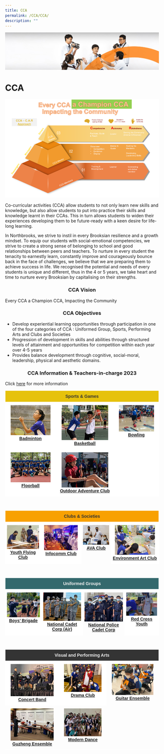 ```yaml
---
title: CCA
permalink: /CCA/CCA/
description: ""
---
```

![](/images/cca.jpg)


CCA
===
![](/images/CCA%202022.png)

Co-curricular activities (CCA) allow students to not only learn new skills and knowledge, but also allow students to put into practice their skills and knowledge learnt in their CCAs. This in turn allows students to widen their experiences developing them to be future-ready with a keen desire for life-long learning.

  

In Northbrooks, we strive to instil in every Brooksian resilience and a growth mindset. To equip our students with social-emotional competencies, we strive to create a strong sense of belonging to school and good relationships between peers and teachers. To nurture in every student the tenacity to earnestly learn, constantly improve and courageously bounce back in the face of challenges, we believe that we are preparing them to achieve success in life. We recognised the potential and needs of every students is unique and different, thus in the 4 or 5 years, we take heart and time to nurture every Brooksian by capitalising on their strengths.

### <center> CCA Vision </center>

Every CCA a Champion CCA, Impacting the Community

### <center> CCA Objectives </center>

*   Develop experiential learning opportunities through participation in one of the four categories of CCA : Uniformed Group, Sports, Performing Arts and Clubs and Societies
*   Progression of development in skills and abilities through structured levels of attainment and opportunities for competition within each year over 4-5 years
*   Provides balance development through cognitive, social-moral, leadership, physical and aesthetic domains.


### <center> CCA Information & Teachers-in-charge 2023 </center>


Click [here](/files/2023%20CCA%20Deployment_As%20of%203%20Jan.pdf) for more information


<style type="text/css">
.tg  {border-collapse:collapse;border-spacing:0;}
.tg td{border-color:black;border-style:solid;border-width:1px;font-family:Arial, sans-serif;font-size:14px;
  overflow:hidden;padding:10px 5px;word-break:normal;}
.tg th{border-color:black;border-style:solid;border-width:1px;font-family:Arial, sans-serif;font-size:14px;
  font-weight:normal;overflow:hidden;padding:10px 5px;word-break:normal;}
.tg .tg-q1lq{background-color:#e6c20c;border-color:#ffffff;color:#333;font-weight:bold;text-align:center;vertical-align:top}
.tg .tg-oe15{background-color:#ffffff;border-color:#ffffff;text-align:left;vertical-align:top}
.tg .tg-wk8r{background-color:#ffffff;border-color:#ffffff;text-align:center;vertical-align:top}
</style>
<table class="tg">
<thead>
  <tr>
    <th class="tg-q1lq" colspan="3">Sports &amp; Games</th>
  </tr>
</thead>
<tbody>
  <tr>
    <td class="tg-wk8r"><a href="https://staging.d1ogoujxhze821.amplifyapp.com/CCA/Sports-and-Games/Badminton/"><img style="width:85%" src="/images/badminton.jpg"></a><a href="https://staging.d1ogoujxhze821.amplifyapp.com/CCA/Sports-and-Games/Badminton/" target="_blank" rel="noopener noreferrer"><span style="font-weight:700;font-style:normal;text-decoration:underline">Badminton</span></a></td>
    <td class="tg-wk8r"><a href="https://staging.d1ogoujxhze821.amplifyapp.com/CCA/Sports-and-Games/Basketball/"><img style="width:85%" src="/images/Basketball.jpg"></a><a href="https://staging.d1ogoujxhze821.amplifyapp.com/CCA/Sports-and-Games/Basketball/" target="_blank" rel="noopener noreferrer"><span style="font-weight:700;font-style:normal;text-decoration:underline">Basketball</span></a></td>
    <td class="tg-wk8r"><a href="https://staging.d1ogoujxhze821.amplifyapp.com/CCA/Sports-and-Games/Bowling/"><img style="width:85%" src="/images/Bowling.jpg"></a><a href="https://staging.d1ogoujxhze821.amplifyapp.com/CCA/Sports-and-Games/Bowling/" target="_blank" rel="noopener noreferrer"><span style="font-weight:700;font-style:normal;text-decoration:underline">Bowling</span></a></td>
  </tr>
  <tr>
    <td class="tg-wk8r"><a href="https://staging.d1ogoujxhze821.amplifyapp.com/CCA/Sports-and-Games/Floorball/"><img style="width:85%" src="/images/Floorball.jpg"></a><a href="https://staging.d1ogoujxhze821.amplifyapp.com/CCA/Sports-and-Games/Floorball/" target="_blank" rel="noopener noreferrer"><span style="font-weight:700;font-style:normal;text-decoration:underline">Floorball</span></a></td>
    <td class="tg-wk8r"><a href="https://staging.d1ogoujxhze821.amplifyapp.com/CCA/Sports-and-Games/Outdoor-Adventure-Club/"><img style="width:85%" src="/images/Odac.jpg"></a><a href="https://staging.d1ogoujxhze821.amplifyapp.com/CCA/Sports-and-Games/Outdoor-Adventure-Club/" target="_blank" rel="noopener noreferrer"><span style="font-weight:bold;font-style:normal;text-decoration:underline">Outdoor Adventure Club</span></a></td>
    <td class="tg-oe15"></td>
  </tr>
</tbody>
</table>
<br>

<style type="text/css">
.tg  {border-collapse:collapse;border-spacing:0;}
.tg td{border-color:black;border-style:solid;border-width:1px;font-family:Arial, sans-serif;font-size:14px;
  overflow:hidden;padding:10px 5px;word-break:normal;}
.tg th{border-color:black;border-style:solid;border-width:1px;font-family:Arial, sans-serif;font-size:14px;
  font-weight:normal;overflow:hidden;padding:10px 5px;word-break:normal;}
.tg .tg-8jgo{border-color:#ffffff;text-align:center;vertical-align:top}
.tg .tg-wk8r{background-color:#ffffff;border-color:#ffffff;text-align:center;vertical-align:top}
.tg .tg-s3zw{background-color:#f8a102;border-color:#ffffff;color:#333;font-family:"Arial Black", Gadget, sans-serif !important;
  text-align:center;vertical-align:top}
</style>
<table class="tg">
<thead>
  <tr>
    <th class="tg-s3zw" colspan="4"><span style="font-weight:bold;font-style:normal">Clubs &amp; Societies</span></th>
  </tr>
</thead>
<tbody>
  <tr>
    <td class="tg-wk8r"><a href="https://staging.d1ogoujxhze821.amplifyapp.com/CCA/Clubs-and-Societies/Youth-Flying-Club/"><img style="width:150%" src="/images/Yfc.jpg"></a><a href="https://staging.d1ogoujxhze821.amplifyapp.com/CCA/Clubs-and-Societies/Youth-Flying-Club/" target="_blank" rel="noopener noreferrer"><span style="font-weight:700;font-style:normal;text-decoration:underline">Youth Flying Club</span></a><br></td>
    <td class="tg-wk8r"><a href="https://staging.d1ogoujxhze821.amplifyapp.com/CCA/Clubs-and-Societies/Infocomm-Club/"><img style="width:90%" src="/images/Infocomm%20club.jpg"></a><a href="https://staging.d1ogoujxhze821.amplifyapp.com/CCA/Clubs-and-Societies/Infocomm-Club/" target="_blank" rel="noopener noreferrer"><span style="font-weight:700;font-style:normal;text-decoration:underline">Infocomm Club</span></a></td>
    <td class="tg-8jgo"><a href="https://staging.d1ogoujxhze821.amplifyapp.com/CCA/Clubs-and-Societies/AVA-club/"><img style="width:150%" src="/images/Ava.jpg"></a><a href="https://staging.d1ogoujxhze821.amplifyapp.com/CCA/Clubs-and-Societies/AVA-club/" target="_blank" rel="noopener noreferrer"><span style="font-weight:700;font-style:normal;text-decoration:underline">AVA Club</span></a></td>
    <td class="tg-wk8r"><a href="https://staging.d1ogoujxhze821.amplifyapp.com/CCA/Clubs-and-Societies/Environmental-Art-Club/"><img style="width:90%" src="/images/Eac.jpg"></a><a href="https://staging.d1ogoujxhze821.amplifyapp.com/CCA/Clubs-and-Societies/Environmental-Art-Club/" target="_blank" rel="noopener noreferrer"><span style="font-weight:700;font-style:normal;text-decoration:underline">Environment Art Club</span></a></td>
  </tr>
</tbody>
</table>
<br>


	
	
	
<style type="text/css">
.tg  {border-collapse:collapse;border-spacing:0;}
.tg td{border-color:black;border-style:solid;border-width:1px;font-family:Arial, sans-serif;font-size:14px;
  overflow:hidden;padding:10px 5px;word-break:normal;}
.tg th{border-color:black;border-style:solid;border-width:1px;font-family:Arial, sans-serif;font-size:14px;
  font-weight:normal;overflow:hidden;padding:10px 5px;word-break:normal;}
.tg .tg-8jgo{border-color:#ffffff;text-align:center;vertical-align:top}
.tg .tg-wk8r{background-color:#ffffff;border-color:#ffffff;text-align:center;vertical-align:top}
.tg .tg-gdg2{background-color:#34696d;border-color:#ffffff;color:#efefef;font-family:"Arial Black", Gadget, sans-serif !important;
  text-align:center;vertical-align:top}
</style>
<table class="tg">
<thead>
  <tr>
    <th class="tg-gdg2" colspan="4"><span style="font-weight:bold;font-style:normal">Uniformed Groups</span></th>
  </tr>
</thead>
<tbody>
  <tr>
    <td class="tg-wk8r"><a href="https://staging.d1ogoujxhze821.amplifyapp.com/CCA/Uniformed-Groups/Boys-Brigade/"><img style="width:150%" src="/images/Bb.jpg"></a><a href="https://staging.d1ogoujxhze821.amplifyapp.com/CCA/Uniformed-Groups/Boys-Brigade/" target="_blank" rel="noopener noreferrer"><span style="font-weight:700;font-style:normal;text-decoration:underline">Boys’ Brigade</span></a><br></td>
    <td class="tg-wk8r"><a href="https://staging.d1ogoujxhze821.amplifyapp.com/CCA/Uniformed-Groups/National-Cadet-Corps-Air/"><img style="width:150%" src="/images/Ncc.jpg"></a><a href="https://staging.d1ogoujxhze821.amplifyapp.com/CCA/Uniformed-Groups/National-Cadet-Corps-Air/" target="_blank" rel="noopener noreferrer"><span style="font-weight:700;font-style:normal;text-decoration:underline">National Cadet Corp (Air)</span></a></td>
    <td class="tg-8jgo"><a href="https://staging.d1ogoujxhze821.amplifyapp.com/CCA/Uniformed-Groups/National-Police-Cadet-Corps/"><img style="width:150%" src="/images/Npcc.jpg"></a><a href="https://staging.d1ogoujxhze821.amplifyapp.com/CCA/Uniformed-Groups/National-Police-Cadet-Corps/" target="_blank" rel="noopener noreferrer"><span style="font-weight:700;font-style:normal;text-decoration:underline">National Police Cadet Corp</span></a></td>
    <td class="tg-wk8r"><a href="https://staging.d1ogoujxhze821.amplifyapp.com/CCA/Uniformed-Groups/Red-Cross-Youth/"><img style="width:150%" src="/images/Rcy.jpg"></a><a href="https://staging.d1ogoujxhze821.amplifyapp.com/CCA/Uniformed-Groups/Red-Cross-Youth/" target="_blank" rel="noopener noreferrer"><span style="font-weight:700;font-style:normal;text-decoration:underline">Red Cross Youth</span></a></td>
  </tr>
</tbody>
</table>
<br>

<style type="text/css">
.tg  {border-collapse:collapse;border-spacing:0;}
.tg td{border-color:black;border-style:solid;border-width:1px;font-family:Arial, sans-serif;font-size:14px;
  overflow:hidden;padding:10px 5px;word-break:normal;}
.tg th{border-color:black;border-style:solid;border-width:1px;font-family:Arial, sans-serif;font-size:14px;
  font-weight:normal;overflow:hidden;padding:10px 5px;word-break:normal;}
.tg .tg-zv4m{border-color:#ffffff;text-align:left;vertical-align:top}
.tg .tg-8jgo{border-color:#ffffff;text-align:center;vertical-align:top}
.tg .tg-wk8r{background-color:#ffffff;border-color:#ffffff;text-align:center;vertical-align:top}
.tg .tg-ixfl{background-color:#343434;border-color:#ffffff;color:#efefef;font-family:"Arial Black", Gadget, sans-serif !important;
  text-align:center;vertical-align:top}
</style>
<table class="tg">
<thead>
  <tr>
    <th class="tg-ixfl" colspan="3"><span style="font-weight:bold;font-style:normal">Visual and Performing Arts</span></th>
  </tr>
</thead>
<tbody>
  <tr>
    <td class="tg-wk8r"><a href="https://staging.d1ogoujxhze821.amplifyapp.com/CCA/Visual-and-Performing-Arts/Concert-Band/"><img style="width:85%" src="/images/Concert.jpg"></a><a href="https://staging.d1ogoujxhze821.amplifyapp.com/CCA/Visual-and-Performing-Arts/Concert-Band/" target="_blank" rel="noopener noreferrer"><span style="font-weight:700;font-style:normal;text-decoration:underline">Concert Band</span></a></td>
    <td class="tg-wk8r"><a href="https://staging.d1ogoujxhze821.amplifyapp.com/CCA/Visual-and-Performing-Arts/Drama-Club/"><img style="width:85%" src="/images/Drama.jpg"></a><a href="https://staging.d1ogoujxhze821.amplifyapp.com/CCA/Visual-and-Performing-Arts/Drama-Club/" target="_blank" rel="noopener noreferrer"><span style="font-weight:700;font-style:normal;text-decoration:underline">Drama Club</span></a></td>
    <td class="tg-8jgo"><a href="https://staging.d1ogoujxhze821.amplifyapp.com/CCA/Visual-and-Performing-Arts/Guitar-Ensemble/"><img style="width:85%" src="/images/Guitar.jpg"></a><a href="https://staging.d1ogoujxhze821.amplifyapp.com/CCA/Visual-and-Performing-Arts/Guitar-Ensemble/" target="_blank" rel="noopener noreferrer"><span style="font-weight:700;font-style:normal;text-decoration:underline">Guitar Ensemble</span></a></td>
  </tr>
  <tr>
    <td class="tg-8jgo"><a href="https://staging.d1ogoujxhze821.amplifyapp.com/CCA/Visual-and-Performing-Arts/Guzheng-Ensemble/"><img style="width:85%" src="/images/Guzheng.jpg"></a><a href="https://staging.d1ogoujxhze821.amplifyapp.com/CCA/Visual-and-Performing-Arts/Guzheng-Ensemble/" target="_blank" rel="noopener noreferrer"><span style="font-weight:700;font-style:normal;text-decoration:underline">Guzheng Ensemble</span></a></td>
    <td class="tg-8jgo"><a href="https://staging.d1ogoujxhze821.amplifyapp.com/CCA/Visual-and-Performing-Arts/Modern-Dance/"><img style="width:85%" src="/images/MD.jpg"></a><a href="https://staging.d1ogoujxhze821.amplifyapp.com/CCA/Visual-and-Performing-Arts/Modern-Dance/" target="_blank" rel="noopener noreferrer"><span style="font-weight:bold;font-style:normal;text-decoration:underline">Modern Dance</span></a><br></td>
    <td class="tg-zv4m"></td>
  </tr>
</tbody>
</table>